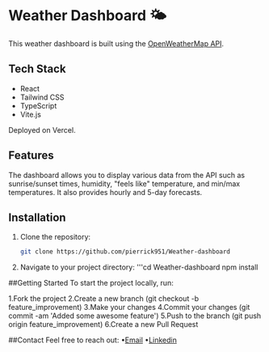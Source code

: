 # Weather Dashboard 🌤️

This weather dashboard is built using the [OpenWeatherMap API](https://openweathermap.org/api).

## Tech Stack
- React
- Tailwind CSS
- TypeScript
- Vite.js

Deployed on Vercel.

## Features
The dashboard allows you to display various data from the API such as sunrise/sunset times, humidity, "feels like" temperature, and min/max temperatures. It also provides hourly and 5-day forecasts.

## Installation

1. Clone the repository:

   ```bash
   git clone https://github.com/pierrick951/Weather-dashboard
   
2. Navigate to your project directory:
 '''cd Weather-dashboard
   npm install

   
##Getting Started
To start the project locally, run:

1.Fork the project
2.Create a new branch (git checkout -b feature_improvement)
3.Make your changes
4.Commit your changes (git commit -am 'Added some awesome feature')
5.Push to the branch (git push origin feature_improvement)
6.Create a new Pull Request


##Contact
Feel free to reach out:
•[Email](bernard.pierrick0@gmail.com)
•[Linkedin](https://www.linkedin.com/in/pierrick-bernard-etuve/)

